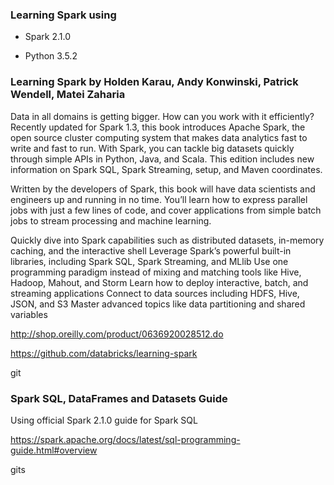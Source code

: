 ### Learning Spark using
  - Spark 2.1.0

  - Python 3.5.2

### Learning Spark by Holden Karau, Andy Konwinski, Patrick Wendell, Matei Zaharia

Data in all domains is getting bigger. How can you work with it efficiently? Recently updated for Spark 1.3, this book introduces Apache Spark, the open source cluster computing system that makes data analytics fast to write and fast to run. With Spark, you can tackle big datasets quickly through simple APIs in Python, Java, and Scala. This edition includes new information on Spark SQL, Spark Streaming, setup, and Maven coordinates.

Written by the developers of Spark, this book will have data scientists and engineers up and running in no time. You’ll learn how to express parallel jobs with just a few lines of code, and cover applications from simple batch jobs to stream processing and machine learning.

Quickly dive into Spark capabilities such as distributed datasets, in-memory caching, and the interactive shell
Leverage Spark’s powerful built-in libraries, including Spark SQL, Spark Streaming, and MLlib
Use one programming paradigm instead of mixing and matching tools like Hive, Hadoop, Mahout, and Storm
Learn how to deploy interactive, batch, and streaming applications
Connect to data sources including HDFS, Hive, JSON, and S3
Master advanced topics like data partitioning and shared variables

<http://shop.oreilly.com/product/0636920028512.do>

<https://github.com/databricks/learning-spark>

git


### Spark SQL, DataFrames and Datasets Guide

Using official Spark 2.1.0 guide for Spark SQL

<https://spark.apache.org/docs/latest/sql-programming-guide.html#overview>

gits

